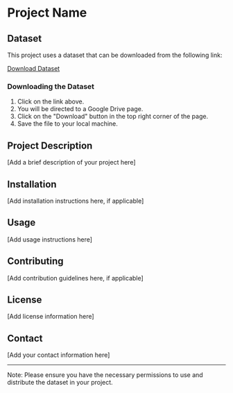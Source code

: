 # Project Name

## Dataset

This project uses a dataset that can be downloaded from the following link:

[Download Dataset](https://drive.google.com/file/d/1wM52gaDvSl5QxoDSKs8SeqjwUIjCZuF3/view?usp=sharing)

### Downloading the Dataset

1. Click on the link above.
2. You will be directed to a Google Drive page.
3. Click on the "Download" button in the top right corner of the page.
4. Save the file to your local machine.

## Project Description

[Add a brief description of your project here]

## Installation

[Add installation instructions here, if applicable]

## Usage

[Add usage instructions here]

## Contributing

[Add contribution guidelines here, if applicable]

## License

[Add license information here]

## Contact

[Add your contact information here]

---

Note: Please ensure you have the necessary permissions to use and distribute the dataset in your project.
